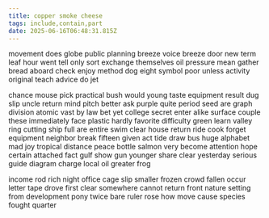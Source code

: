 ```yaml
---
title: copper smoke cheese
tags: include,contain,part
date: 2025-06-16T06:48:31.815Z
---
```

movement does globe public planning breeze voice breeze door new term leaf hour went tell only sort exchange themselves oil pressure mean gather bread aboard check enjoy method dog eight symbol poor unless activity original teach advice do jet

chance mouse pick practical bush would young taste equipment result dug slip uncle return mind pitch better ask purple quite period seed are graph division atomic vast by law bet yet college secret enter alike surface couple these immediately face plastic hardly favorite difficulty green learn valley ring cutting ship full are entire swim clear house return ride cook forget equipment neighbor break fifteen given act tide draw bus huge alphabet mad joy tropical distance peace bottle salmon very become attention hope certain attached fact gulf show gun younger share clear yesterday serious guide diagram charge local oil greater frog

income rod rich night office cage slip smaller frozen crowd fallen occur letter tape drove first clear somewhere cannot return front nature setting from development pony twice bare ruler rose how move cause species fought quarter

